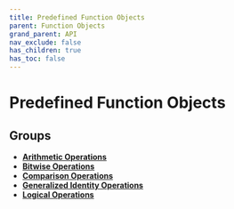 ```yaml
---
title: Predefined Function Objects
parent: Function Objects
grand_parent: API
nav_exclude: false
has_children: true
has_toc: false
---
```


# Predefined Function Objects

## Groups

* **[Arithmetic Operations](/api/groups/group__arithmetic__operations.html)**
* **[Bitwise Operations](/api/groups/group__bitwise__operations.html)**
* **[Comparison Operations](/api/groups/group__comparison__operations.html)**
* **[Generalized Identity Operations](/api/groups/group__generalized__identity__operations.html)**
* **[Logical Operations](/api/groups/group__logical__operations.html)**

<code class="doxybook">
</code>

